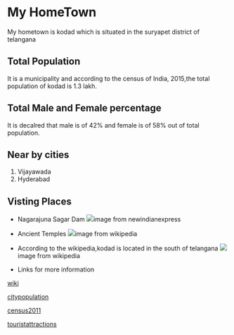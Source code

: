 # My HomeTown
My hometown is kodad which is situated in the suryapet district of telangana
## Total Population
It is a municipality and according to the census of India, 2015,the total population of kodad is 1.3 lakh.
## Total Male and Female percentage 
It is decalred that male is of 42% and female is of 58% out of total population.
## Near by cities 
1. Vijayawada 
1. Hyderabad 
## Visting Places
- Nagarajuna Sagar Dam
![](https://images.newindianexpress.com/uploads/user/imagelibrary/2019/8/12/w900X450/Nagarjuna_Sagar.jpeg)image from newindianexpress
- Ancient Temples
![](https://upload.wikimedia.org/wikipedia/commons/6/63/Kotta_Chilkur_Anjaneya_Swamy_Temple.JPG)image from wikipedia
- According to the wikipedia,kodad is located in the south of telangana
![](https://upload.wikimedia.org/wikipedia/commons/thumb/6/61/India_-_Telangana_-_Suryapet.svg/1200px-India_-_Telangana_-_Suryapet.svg.png)image from wikipedia 

- Links for more information 

[wiki](https://en.wikipedia.org/wiki/Kodad)

[citypopulation](http://www.citypopulation.de/php/india-telangana.php?cityid=2808-577573)

[census2011](https://www.census2011.co.in/data/subdistrict/4668-kodad-nalgonda-andhra-pradesh.html)

[touristattractions](https://telanganatoday.com/tourist-attractions-in-kodad-await-official-attention)
